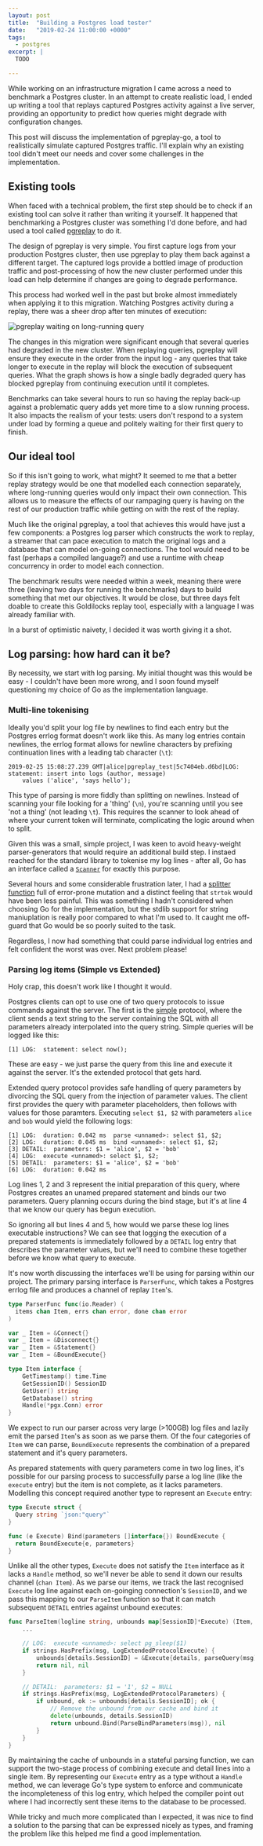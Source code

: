 ```yaml
---
layout: post
title:  "Building a Postgres load tester"
date:   "2019-02-24 11:00:00 +0000"
tags:
  - postgres
excerpt: |
  TODO

---
```


While working on an infrastructure migration I came across a need to benchmark a
Postgres cluster. In an attempt to create realistic load, I ended up writing a
tool that replays captured Postgres activity against a live server, providing an
opportunity to predict how queries might degrade with configuration changes.

This post will discuss the implementation of pgreplay-go, a tool to
realistically simulate captured Postgres traffic. I'll explain why an existing
tool didn't meet our needs and cover some challenges in the implementation.

## Existing tools

When faced with a technical problem, the first step should be to check if an
existing tool can solve it rather than writing it yourself. It happened that
benchmarking a Postgres cluster was something I'd done before, and had used a
tool called [pgreplay](https://github.com/laurenz/pgreplay) to do it.

The design of pgreplay is very simple. You first capture logs from your
production Postgres cluster, then use pgreplay to play them back against a
different target. The captured logs provide a bottled image of production
traffic and post-processing of how the new cluster performed under this load can
help determine if changes are going to degrade performance.

This process had worked well in the past but broke almost immediately when
applying it to this migration. Watching Postgres activity during a replay, there
was a sheer drop after ten minutes of execution:

![pgreplay waiting on long-running query](pgreplay-blocking.png)

The changes in this migration were significant enough that several queries had
degraded in the new cluster. When replaying queries, pgreplay will ensure they
execute in the order from the input log - any queries that take longer to
execute in the replay will block the execution of subsequent queries. What the
graph shows is how a single badly degraded query has blocked pgreplay from
continuing execution until it completes.

Benchmarks can take several hours to run so having the replay back-up against a
problematic query adds yet more time to a slow running process. It also impacts
the realism of your tests: users don't respond to a system under load by forming
a queue and politely waiting for their first query to finish.

## Our ideal tool

So if this isn't going to work, what might? It seemed to me that a better replay
strategy would be one that modelled each connection separately, where
long-running queries would only impact their own connection. This allows us to
measure the effects of our rampaging query is having on the rest of our
production traffic while getting on with the rest of the replay.

Much like the original pgreplay, a tool that achieves this would have just a few
components: a Postgres log parser which constructs the work to replay, a
streamer that can pace execution to match the original logs and a database that
can model on-going connections. The tool would need to be fast (perhaps a
compiled language?) and use a runtime with cheap concurrency in order to model
each connection.

The benchmark results were needed within a week, meaning there were three
(leaving two days for running the benchmarks) days to build something that met
our objectives. It would be close, but three days felt doable to create this
Goldilocks replay tool, especially with a language I was already familiar with.

In a burst of optimistic naivety, I decided it was worth giving it a shot.

## Log parsing: how hard can it be?

By necessity, we start with log parsing. My initial thought was this would be
easy - I couldn't have been more wrong, and I soon found myself questioning my
choice of Go as the implementation language.

### Multi-line tokenising

Ideally you'd split your log file by newlines to find each entry but the
Postgres errlog format doesn't work like this. As many log entries contain
newlines, the errlog format allows for newline characters by prefixing
continuation lines with a leading tab character (`\t`):

```
2019-02-25 15:08:27.239 GMT|alice|pgreplay_test|5c7404eb.d6bd|LOG:  statement: insert into logs (author, message)
	values ('alice', 'says hello');
```

This type of parsing is more fiddly than splitting on newlines. Instead of
scanning your file looking for a 'thing' (`\n`), you're scanning until you see
'not a thing' (not leading `\t`). This requires the scanner to look ahead of
where your current token will terminate, complicating the logic around when to
split.

Given this was a small, simple project, I was keen to avoid heavy-weight
parser-generators that would require an additional build step. I instaed reached
for the standard library to tokenise my log lines - after all, Go has an
interface called a [`Scanner`](https://golang.org/pkg/bufio/#Scanner) for
exactly this purpose.

Several hours and some considerable frustration later, I had a [splitter function](https://github.com/gocardless/pgreplay-go/blob/v0.1.2/pkg/pgreplay/parse.go#L346-L406)
full of error-prone mutation and a distinct feeling that `strtok` would have
been less painful. This was something I hadn't considered when choosing Go for
the implementation, but the stdlib support for string maniuplation is really
poor compared to what I'm used to. It caught me off-guard that Go would be so
poorly suited to the task.

Regardless, I now had something that could parse individual log entries and felt
confident the worst was over. Next problem please!

### Parsing log items (Simple vs Extended)

Holy crap, this doesn't work like I thought it would.

Postgres clients can opt to use one of two query protocols to issue commands
against the server. The first is the [simple](https://www.postgresql.org/docs/11/protocol-flow.html#id-1.10.5.7.4)
protocol, where the client sends a text string to the server containing the SQL
with all parameters already interpolated into the query string. Simple queries
will be logged like this:

```
[1] LOG:  statement: select now();
```

These are easy - we just parse the query from this line and execute it against
the server. It's the extended protocol that gets hard.

Extended query protocol provides safe handling of query parameters by divorcing
the SQL query from the injection of parameter values. The client first provides
the query with parameter placeholders, then follows with values for those
paramters.  Executing `select $1, $2` with parameters `alice` and `bob` would
yield the following logs:

```
[1] LOG:  duration: 0.042 ms  parse <unnamed>: select $1, $2;
[2] LOG:  duration: 0.045 ms  bind <unnamed>: select $1, $2;
[3] DETAIL:  parameters: $1 = 'alice', $2 = 'bob'
[4] LOG:  execute <unnamed>: select $1, $2;
[5] DETAIL:  parameters: $1 = 'alice', $2 = 'bob'
[6] LOG:  duration: 0.042 ms
```

Log lines 1, 2 and 3 represent the initial preparation of this query, where
Postgres creates an unamed prepared statement and binds our two parameters.
Query planning occurs during the bind stage, but it's at line 4 that we know our
query has begun execution.

So ignoring all but lines 4 and 5, how would we parse these log lines executable
instructions? We can see that logging the execution of a prepared statements is
immediately followed by a `DETAIL` log entry that describes the parameter
values, but we'll need to combine these together before we know what query to
execute.

It's now worth discussing the interfaces we'll be using for parsing within our
project. The primary parsing interface is `ParserFunc`, which takes a Postgres
errlog file and produces a channel of replay `Item`'s.

```go
type ParserFunc func(io.Reader) (
  items chan Item, errs chan error, done chan error
)

var _ Item = &Connect{}
var _ Item = &Disconnect{}
var _ Item = &Statement{}
var _ Item = &BoundExecute{}

type Item interface {
    GetTimestamp() time.Time
    GetSessionID() SessionID
    GetUser() string
    GetDatabase() string
    Handle(*pgx.Conn) error
}
```

We expect to run our parser across very large (>100GB) log files and lazily
emit the parsed `Item`'s as soon as we parse them. Of the four categories of
`Item` we can parse, `BoundExecute` represents the combination of a prepared
statement and it's query parameters.

As prepared statements with query parameters come in two log lines, it's
possible for our parsing process to successfully parse a log line (like the
`execute` entry) but the item is not complete, as it lacks parameters. Modelling
this concept required another type to represent an `Execute` entry:

```go
type Execute struct {
  Query string `json:"query"`
}

func (e Execute) Bind(parameters []interface{}) BoundExecute {
  return BoundExecute{e, parameters}
}
```

Unlike all the other types, `Execute` does not satisfy the `Item` interface as
it lacks a `Handle` method, so we'll never be able to send it down our results
channel (`chan Item`). As we parse our items, we track the last recognised
`Execute` log line against each on-goinging connection's `SessionID`, and we
pass this mapping to our `ParseItem` function so that it can match subsequent
`DETAIL` entries against unbound executes:

```go
func ParseItem(logline string, unbounds map[SessionID]*Execute) (Item, error) {
    ...

    // LOG:  execute <unnamed>: select pg_sleep($1)
    if strings.HasPrefix(msg, LogExtendedProtocolExecute) {
        unbounds[details.SessionID] = &Execute{details, parseQuery(msg)}
        return nil, nil
    }

    // DETAIL:  parameters: $1 = '1', $2 = NULL
    if strings.HasPrefix(msg, LogExtendedProtocolParameters) {
        if unbound, ok := unbounds[details.SessionID]; ok {
            // Remove the unbound from our cache and bind it
            delete(unbounds, details.SessionID)
            return unbound.Bind(ParseBindParameters(msg)), nil
        }
    }
}
```

By maintaining the cache of unbounds in a stateful parsing function, we can
support the two-stage process of combining execute and detail lines into a
single item. By representing our `Execute` entry as a type without a `Handle`
method, we can leverage Go's type system to enforce and communicate the
incompleteness of this log entry, which helped the compiler point out where I
had incorrectly sent these items to the database to be processed.

While tricky and much more complicated than I expected, it was nice to find a
solution to the parsing that can be expressed nicely as types, and framing the
problem like this helped me find a good implementation.
